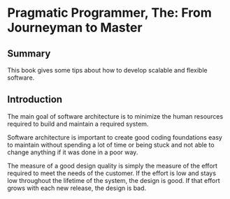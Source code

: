# Pragmatic Programmer, The: From Journeyman to Master

## Summary

This book gives some tips about how to develop scalable and flexible software.

## Introduction

The main goal of software architecture is to minimize the human resources required to build and maintain a required system.

Software architecture is important to create good coding foundations easy to maintain without spending a lot of time or being stuck and not able to change anything if it was done in a poor way.

The measure of a good design quality is simply the measure of the effort required to meet the needs of the customer. If the effort is low and stays low throughout the lifetime of the system, the design is good. If that effort grows with each new release, the design is bad.
